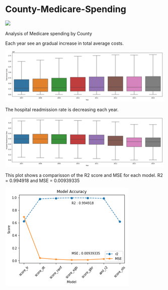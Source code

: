 # County-Medicare-Spending


![](https://www.lifechanginginnovation.org/sites/www.lifechanginginnovation.org/files/styles/hero_1600w/public/images/hero/The%20Impact%20of%20Medical%20Technology%20on%20Medicare%20Spending_hero.jpg?itok=55BBsRd8)


Analysis of Medicare spending by County

Each year see an gradual increase in total average costs.

![](Images/output_23_0.png)

The hospital readmission rate is decreasing each year.

![](Images/output_25_0.png)

This plot shows a comparisson of the R2 score and MSE for each model.  R2 = 0.994918 and MSE = 0.00939335

![](Images/output_81_0.png)

